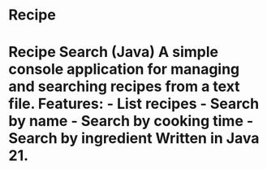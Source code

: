 # Recipe
# Recipe Search (Java)  A simple console application for managing and searching recipes from a text file.  Features: - List recipes - Search by name - Search by cooking time - Search by ingredient  Written in Java 21. 
